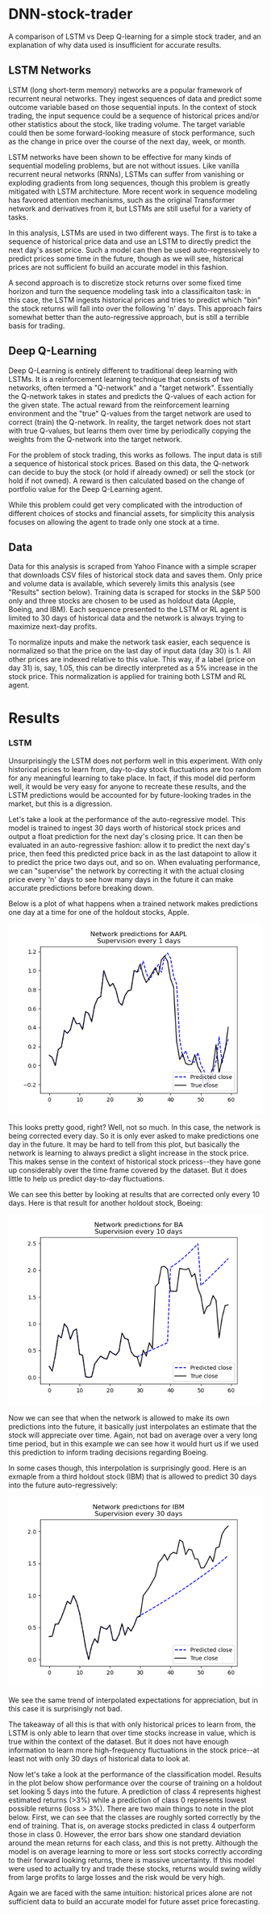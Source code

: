 # DNN-stock-trader
A comparison of LSTM vs Deep Q-learning for a simple stock trader, and an
explanation of why data used is insufficient for accurate results.

## LSTM Networks
LSTM (long short-term memory) networks are a popular framework of recurrent
neural networks. They ingest sequences of data and predict some outcome variable
based on those sequential inputs. In the context of stock trading, the input
sequence could be a sequence of historical prices and/or other statistics about
the stock, like trading volume. The target variable could then be some
forward-looking measure of stock performance, such as the change in price over
the course of the next day, week, or month.

LSTM networks have been shown to be effective for many kinds of sequential
modeling problems, but are not without issues. Like vanilla recurrent neural
networks (RNNs), LSTMs can suffer from vanishing or exploding gradients from
long sequences, though this problem is greatly mitigated with LSTM architecture.
More recent work in sequence modeling has favored attention mechanisms, such as
the original Transformer network and derivatives from it, but LSTMs are still
useful for a variety of tasks.

In this analysis, LSTMs are used in two different ways. The first is to take a
sequence of historical price data and use an LSTM to directly predict the next
day's asset price. Such a model can then be used auto-regressively to predict
prices some time in the future, though as we will see, historical prices are
not sufficient fo build an accurate model in this fashion.

A second approach is to discretize stock returns over some fixed time horizon
and turn the sequence modeling task into a classificaiton task: in this case,
the LSTM ingests historical prices and tries to predict which "bin" the stock
returns will fall into over the following 'n' days. This approach fairs somewhat
better than the auto-regressive approach, but is still a terrible basis for
trading.

## Deep Q-Learning
Deep Q-Learning is entirely different to traditional deep learning with LSTMs.
It is a reinforcement learning technique that consists of two networks, often
termed a "Q-network" and a "target network". Essentially the Q-network takes in
states and predicts the Q-values of each action for the given state. The actual
reward from the reinforcement learning environment and the "true" Q-values from
the target network are used to correct (train) the Q-network. In reality, the
target network does not start with true Q-values, but learns them over time by
periodically copying the weights from the Q-network into the target network.

For the problem of stock trading, this works as follows. The input data is still
a sequence of historical stock prices. Based on this data, the Q-network can
decide to buy the stock (or hold if already owned) or sell the stock (or hold
if not owned). A reward is then calculated based on the change of portfolio
value for the Deep Q-Learning agent. 

While this problem could get very complicated with the introduction of different
choices of stocks and financial assets, for simplicity this analysis focuses on
allowing the agent to trade only one stock at a time.

## Data
Data for this analysis is scraped from Yahoo Finance with a simple scraper that
downloads CSV files of historical stock data and saves them. Only price and
volume data is available, which severely limits this analysis (see "Results"
section below). Training data is scraped for stocks in the S&P 500 only and
three stocks are chosen to be used as holdout data (Apple, Boeing, and IBM).
Each sequence presented to the LSTM or RL agent is limited to 30 days of
historical data and the network is always trying to maximize next-day profits.

To normalize inputs and make the network task easier, each sequence is normalized
so that the price on the last day of input data (day 30) is 1. All other prices
are indexed relative to this value. This way, if a label (price on day 31) is,
say, 1.05, this can be directly interpreted as a 5% increase in the stock price.
This normalization is applied for training both LSTM and RL agent.

# Results

### LSTM

Unsurprisingly the LSTM does not perform well in this experiment. With only
historical prices to learn from, day-to-day stock fluctuations are too random
for any meaningful learning to take place. In fact, if this model did perform
well, it would be very easy for anyone to recreate these results, and the
LSTM predictions would be accounted for by future-looking trades in the
market, but this is a digression.

Let's take a look at the performance of the auto-regressive model. This model is
trained to ingest 30 days worth of historical stock prices and output a float
prediction for the next day's closing price. It can then be evaluated in an
auto-regressive fashion: allow it to predict the next day's price, then feed
this predicted price back in as the last datapoint to allow it to predict the
price two days out, and so on. When evaluating performance, we can "supervise"
the network by correcting it with the actual closing price every 'n' days to see
how many days in the future it can make accurate predictions before breaking down.

Below is a plot of what happens when a trained network makes predictions one day
at a time for one of the holdout stocks, Apple.

![AAPL true vs. pred](https://github.com/rileypsmith/DNN-stock-trader/blob/main/plots/auto-regressive_LSTM/EPOCH005_AAPL_01.png)

This looks pretty good, right? Well, not so much. In this case, the network is
being corrected every day. So it is only ever asked to make predictions one day
in the future. It may be hard to tell from this plot, but basically the network
is learning to always predict a slight increase in the stock price. This makes
sense in the context of historical stock pricess--they have gone up considerably
over the time frame covered by the dataset. But it does little to help us
predict day-to-day fluctuations.

We can see this better by looking at results that are corrected only every 10
days. Here is that result for another holdout stock, Boeing:

![BA true vs. pred](https://github.com/rileypsmith/DNN-stock-trader/blob/main/plots/auto-regressive_LSTM/EPOCH005_BA_10.png)

Now we can see that when the network is allowed to make its own predictions into
the future, it basically just interpolates an estimate that the stock will
appreciate over time. Again, not bad on average over a very long time period, 
but in this example we can see how it would hurt us if we used this prediction
to inform trading decisions regarding Boeing.

In some cases though, this interpolation is surprisingly good. Here is an exmaple
from a third holdout stock (IBM) that is allowed to predict 30 days into the
future auto-regressively:

![BA true vs. pred](https://github.com/rileypsmith/DNN-stock-trader/blob/main/plots/auto-regressive_LSTM/EPOCH005_IBM_30.png)

We see the same trend of interpolated expectations for appreciation, but in this
case it is surprisingly not bad.

The takeaway of all this is that with only historical prices to learn from, the
LSTM is only able to learn that over time stocks increase in value, which is true
within the context of the dataset. But it does not have enough information to
learn more high-frequency fluctuations in the stock price--at least not with only
30 days of historical data to look at.

Now let's take a look at the performance of the classification model. Results
in the plot below show performance over the course of training on a holdout set
looking 5 days into the future. A prediction of class 4 represents highest
estimated returns (>3%) while a prediction of class 0 represents lowest possible
returns (loss > 3%). There are two main things to note in the plot below. First,
we can see that the classes are roughly sorted correctly by the end of training.
That is, on average stocks predicted in class 4 outperform those in class 0. 
However, the error bars show one standard deviation around the mean returns for
each class, and this is not pretty. Although the model is on average learning
to more or less sort stocks correctly according to their forward looking returns,
there is massive uncertainty. If this model were used to actually try and trade
these stocks, returns would swing wildly from large profits to large losses and
the risk would be very high.

Again we are faced with the same intuition: historical prices alone are not
sufficient data to build an accurate model for future asset price forecasting.
